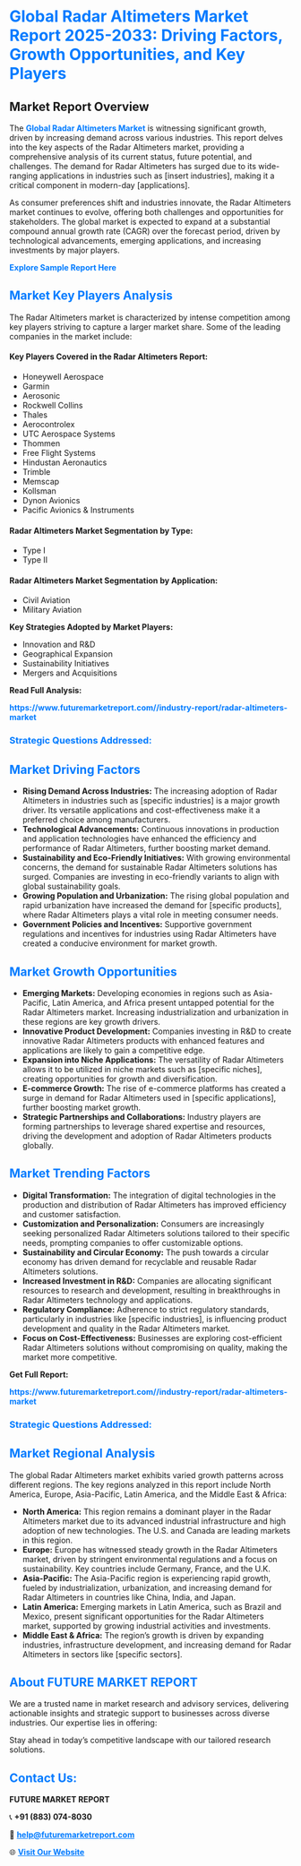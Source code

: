 <h1 style="color: #007BFF;">Global Radar Altimeters Market Report 2025-2033: Driving Factors, Growth Opportunities, and Key Players</h1>

<section id="overview">
<h2>Market Report Overview</h2>
<p>The <a href="https://www.futuremarketreport.com//industry-report/radar-altimeters-market" style="color: #007BFF; text-decoration: none;"><strong>Global Radar Altimeters Market</strong></a> is witnessing significant growth, driven by increasing demand across various industries. This report delves into the key aspects of the Radar Altimeters market, providing a comprehensive analysis of its current status, future potential, and challenges. The demand for Radar Altimeters has surged due to its wide-ranging applications in industries such as [insert industries], making it a critical component in modern-day [applications].</p>
<p>As consumer preferences shift and industries innovate, the Radar Altimeters market continues to evolve, offering both challenges and opportunities for stakeholders. The global market is expected to expand at a substantial compound annual growth rate (CAGR) over the forecast period, driven by technological advancements, emerging applications, and increasing investments by major players.</p>
</section>

<section id="overview">
<p><a href="https://www.futuremarketreport.com//request-sample/reportId=60398" style="color: #007BFF; text-decoration: none;"><strong>Explore Sample Report Here</strong></a></p>
</section>

<section id="key-players">
<h2 style="color: #007BFF;">Market Key Players Analysis</h2>
<p>The Radar Altimeters market is characterized by intense competition among key players striving to capture a larger market share. Some of the leading companies in the market include:</p>
<h4>Key Players Covered in the Radar Altimeters Report:</h4>
<ul><li>Honeywell Aerospace</li><li>Garmin</li><li>Aerosonic</li><li>Rockwell Collins</li><li>Thales</li><li>Aerocontrolex</li><li>UTC Aerospace Systems</li><li>Thommen</li><li>Free Flight Systems</li><li>Hindustan Aeronautics</li><li>Trimble</li><li>Memscap</li><li>Kollsman</li><li>Dynon Avionics</li><li>Pacific Avionics &amp; Instruments</li></ul>
<h4>Radar Altimeters Market Segmentation by Type:</h4>
<ul><li>Type I</li><li>Type II</li></ul>

<h4>Radar Altimeters Market Segmentation by Application:</h4>
<ul><li>Civil Aviation</li><li>Military Aviation</li></ul>
<p><strong>Key Strategies Adopted by Market Players:</strong></p>
<ul>
<li>Innovation and R&D</li>
<li>Geographical Expansion</li>
<li>Sustainability Initiatives</li>
<li>Mergers and Acquisitions</li>
</ul>
</section>

<section>
<p><strong>Read Full Analysis: </strong></p><a href="https://www.futuremarketreport.com//industry-report/radar-altimeters-market" style="color: #007BFF; text-decoration: none;"><strong>https://www.futuremarketreport.com//industry-report/radar-altimeters-market</strong></a>
<h3 style="color: #007BFF;">Strategic Questions Addressed:</h3>
</section>

<section id="driving-factors">
<h2 style="color: #007BFF;">Market Driving Factors</h2>
<ul>
<li><strong>Rising Demand Across Industries:</strong> The increasing adoption of Radar Altimeters in industries such as [specific industries] is a major growth driver. Its versatile applications and cost-effectiveness make it a preferred choice among manufacturers.</li>
<li><strong>Technological Advancements:</strong> Continuous innovations in production and application technologies have enhanced the efficiency and performance of Radar Altimeters, further boosting market demand.</li>
<li><strong>Sustainability and Eco-Friendly Initiatives:</strong> With growing environmental concerns, the demand for sustainable Radar Altimeters solutions has surged. Companies are investing in eco-friendly variants to align with global sustainability goals.</li>
<li><strong>Growing Population and Urbanization:</strong> The rising global population and rapid urbanization have increased the demand for [specific products], where Radar Altimeters plays a vital role in meeting consumer needs.</li>
<li><strong>Government Policies and Incentives:</strong> Supportive government regulations and incentives for industries using Radar Altimeters have created a conducive environment for market growth.</li>
</ul>
</section>

<section id="growth-opportunities">
<h2 style="color: #007BFF;">Market Growth Opportunities</h2>
<ul>
<li><strong>Emerging Markets:</strong> Developing economies in regions such as Asia-Pacific, Latin America, and Africa present untapped potential for the Radar Altimeters market. Increasing industrialization and urbanization in these regions are key growth drivers.</li>
<li><strong>Innovative Product Development:</strong> Companies investing in R&D to create innovative Radar Altimeters products with enhanced features and applications are likely to gain a competitive edge.</li>
<li><strong>Expansion into Niche Applications:</strong> The versatility of Radar Altimeters allows it to be utilized in niche markets such as [specific niches], creating opportunities for growth and diversification.</li>
<li><strong>E-commerce Growth:</strong> The rise of e-commerce platforms has created a surge in demand for Radar Altimeters used in [specific applications], further boosting market growth.</li>
<li><strong>Strategic Partnerships and Collaborations:</strong> Industry players are forming partnerships to leverage shared expertise and resources, driving the development and adoption of Radar Altimeters products globally.</li>
</ul>
</section>

<section id="trending-factors">
<h2 style="color: #007BFF;">Market Trending Factors</h2>
<ul>
<li><strong>Digital Transformation:</strong> The integration of digital technologies in the production and distribution of Radar Altimeters has improved efficiency and customer satisfaction.</li>
<li><strong>Customization and Personalization:</strong> Consumers are increasingly seeking personalized Radar Altimeters solutions tailored to their specific needs, prompting companies to offer customizable options.</li>
<li><strong>Sustainability and Circular Economy:</strong> The push towards a circular economy has driven demand for recyclable and reusable Radar Altimeters solutions.</li>
<li><strong>Increased Investment in R&D:</strong> Companies are allocating significant resources to research and development, resulting in breakthroughs in Radar Altimeters technology and applications.</li>
<li><strong>Regulatory Compliance:</strong> Adherence to strict regulatory standards, particularly in industries like [specific industries], is influencing product development and quality in the Radar Altimeters market.</li>
<li><strong>Focus on Cost-Effectiveness:</strong> Businesses are exploring cost-efficient Radar Altimeters solutions without compromising on quality, making the market more competitive.</li>
</ul>
</section>

<section>
<p><strong>Get Full Report: </strong></p><a href="https://www.futuremarketreport.com//industry-report/radar-altimeters-market" style="color: #007BFF; text-decoration: none;"><strong>https://www.futuremarketreport.com//industry-report/radar-altimeters-market</strong></a>
<h3 style="color: #007BFF;">Strategic Questions Addressed:</h3>
</section>


<section id="regional-analysis">
<h2 style="color: #007BFF;">Market Regional Analysis</h2>
<p>The global Radar Altimeters market exhibits varied growth patterns across different regions. The key regions analyzed in this report include North America, Europe, Asia-Pacific, Latin America, and the Middle East & Africa:</p>
<ul>
<li><strong>North America:</strong> This region remains a dominant player in the Radar Altimeters market due to its advanced industrial infrastructure and high adoption of new technologies. The U.S. and Canada are leading markets in this region.</li>
<li><strong>Europe:</strong> Europe has witnessed steady growth in the Radar Altimeters market, driven by stringent environmental regulations and a focus on sustainability. Key countries include Germany, France, and the U.K.</li>
<li><strong>Asia-Pacific:</strong> The Asia-Pacific region is experiencing rapid growth, fueled by industrialization, urbanization, and increasing demand for Radar Altimeters in countries like China, India, and Japan.</li>
<li><strong>Latin America:</strong> Emerging markets in Latin America, such as Brazil and Mexico, present significant opportunities for the Radar Altimeters market, supported by growing industrial activities and investments.</li>
<li><strong>Middle East & Africa:</strong> The region’s growth is driven by expanding industries, infrastructure development, and increasing demand for Radar Altimeters in sectors like [specific sectors].</li>
</ul>
</section>

<footer>
<h2 style="color: #007BFF;">About FUTURE MARKET REPORT</h2>
<p>We are a trusted name in market research and advisory services, delivering actionable insights and strategic support to businesses across diverse industries. Our expertise lies in offering:</p>

<p>Stay ahead in today’s competitive landscape with our tailored research solutions.</p>

<h2 style="color: #007BFF;">Contact Us:</h2>
<p><strong>FUTURE MARKET REPORT</strong></p>
<p>📞 <strong>+91 (883) 074-8030</strong></p>
<p>📧 <strong><a href="mailto:help@futuremarketreport.com" style="color: #007BFF;">help@futuremarketreport.com</a></strong></p>
<p>🌐 <strong><a href="https://www.futuremarketreport.com/" style="color: #007BFF;">Visit Our Website</a></strong></p>
</footer>